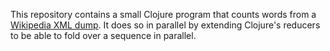 This repository contains a small Clojure program that counts words from a [Wikipedia XML dump](http://dumps.wikimedia.org/enwiki/). It does so in parallel by extending Clojure's reducers to be able to fold over a sequence in parallel.